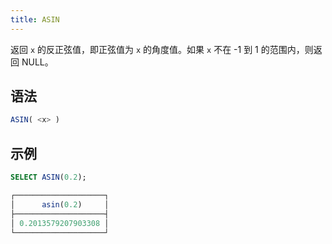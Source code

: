 ```yaml
---
title: ASIN
---
```


返回 `x` 的反正弦值，即正弦值为 `x` 的角度值。如果 `x` 不在 -1 到 1 的范围内，则返回 NULL。

## 语法

```sql
ASIN( <x> )
```

## 示例

```sql
SELECT ASIN(0.2);

┌────────────────────┐
│      asin(0.2)     │
├────────────────────┤
│ 0.2013579207903308 │
└────────────────────┘
```